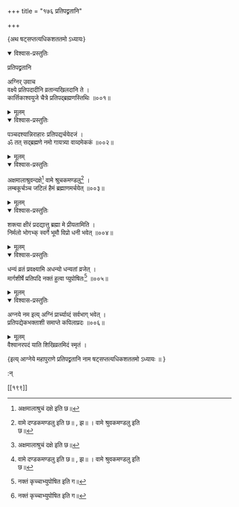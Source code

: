 +++
title = "१७६ प्रतिपद्व्रतानि"

+++

\{अथ षट्सप्तत्यधिकशततमो ऽध्यायः\}


<details open><summary>विश्वास-प्रस्तुतिः</summary>

प्रतिपद्व्रतानि  
    
अग्निर् उवाच  
वक्ष्ये प्रतिपदादीनि व्रतान्यखिलदानि ते ।  
कार्त्तिकाश्वयुजे चैत्रे प्रतिपद्ब्रह्मणस्तिथिः ॥००१॥
</details>

<details><summary>मूलम्</summary>

प्रतिपद्व्रतानि  
    
अग्निर् उवाच  
वक्ष्ये प्रतिपदादीनि व्रतान्यखिलदानि ते ।  
कार्त्तिकाश्वयुजे चैत्रे प्रतिपद्ब्रह्मणस्तिथिः ॥००१॥
</details>  

<details open><summary>विश्वास-प्रस्तुतिः</summary>

पञ्चदश्यान्निराहारः प्रतिपद्यर्चयेदजं ।  
ॐ तत् सद्ब्रह्मणे नमो गायत्र्या वाव्दमेककं ॥००२॥
</details>

<details><summary>मूलम्</summary>

पञ्चदश्यान्निराहारः प्रतिपद्यर्चयेदजं ।  
ॐ तत् सद्ब्रह्मणे नमो गायत्र्या वाव्दमेककं ॥००२॥
</details>  

<details open><summary>विश्वास-प्रस्तुतिः</summary>

अक्षमालाश्रुवन्दक्षे[^१] वामे श्रुचकमण्डलु[^२]   ।  
लम्बकूर्चञ्च जटिलं हैमं ब्रह्माणमर्चयेत् ॥००३॥
</details>

<details><summary>मूलम्</summary>

अक्षमालाश्रुवन्दक्षे[^१] वामे श्रुचकमण्डलु[^२]   ।  
लम्बकूर्चञ्च जटिलं हैमं ब्रह्माणमर्चयेत् ॥००३॥
</details>  

<details open><summary>विश्वास-प्रस्तुतिः</summary>

शक्त्या क्षीरं प्रदद्यात्तु ब्रह्मा मे प्रीयतामिति   ।  
निर्मलो भोगभ्क् स्वर्गे भूमौ विप्रो धनी भवेत् ॥००४॥
</details>

<details><summary>मूलम्</summary>

शक्त्या क्षीरं प्रदद्यात्तु ब्रह्मा मे प्रीयतामिति   ।  
निर्मलो भोगभ्क् स्वर्गे भूमौ विप्रो धनी भवेत् ॥००४॥
</details>  

<details open><summary>विश्वास-प्रस्तुतिः</summary>

धन्यं व्रतं प्रवक्ष्यामि अधन्यो धन्यतां व्रजेत्   ।  
मार्गशीर्षे प्रतिपदि नक्तं हुत्वा प्युपोषितः[^३]   ॥००५॥
</details>

<details><summary>मूलम्</summary>

धन्यं व्रतं प्रवक्ष्यामि अधन्यो धन्यतां व्रजेत्   ।  
मार्गशीर्षे प्रतिपदि नक्तं हुत्वा प्युपोषितः[^३]   ॥००५॥
</details>  

<details open><summary>विश्वास-प्रस्तुतिः</summary>

अग्नये नम इत्य् अग्निं प्रार्च्याव्दं सर्वभाग् भवेत् ।  
प्रतिपद्येकभक्ताशी समाप्ते कपिलाप्रदः ॥००६॥
</details>

<details><summary>मूलम्</summary>

अग्नये नम इत्य् अग्निं प्रार्च्याव्दं सर्वभाग् भवेत् ।  
प्रतिपद्येकभक्ताशी समाप्ते कपिलाप्रदः ॥००६॥
</details>  
वैश्वानरपदं याति शिखिव्रतमिदं स्मृतं ।  
    
\{इत्य् आग्नेये महापुराणे प्रतिपद्व्रतानि नाम षट्सप्तत्यधिकशततमो ऽध्यायः ॥  }
    
:न्  
    
[^१]: अक्षमालाश्रुचं दक्षे इति छ॥  
    
[^२]: वामे दण्डकमण्डलु इति छ॥ , झ॥ । वामे श्रुवकमण्डलु इति  
छ॥  
    
[^३]: नक्तं कृच्चाभ्युपोषित इति ग॥  

[[१९९]]
    